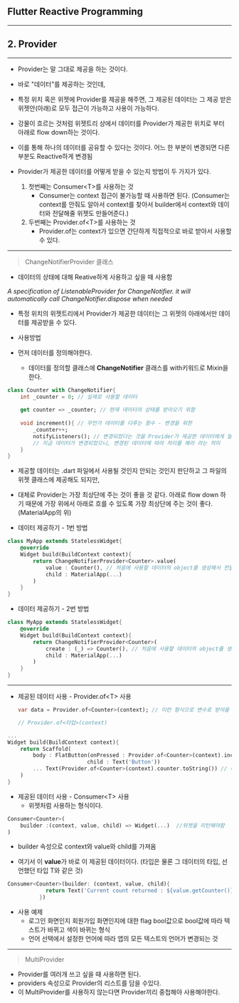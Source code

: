 <h2>Flutter Reactive Programming</h2>

<hr>

<h2>2. Provider</h2>

<hr>

- Provider는 말 그대로 제공을 하는 것이다. 
- 바로 "데이터"를 제공하는 것인데, 
- 특정 위치 혹은 위젯에 Provider를 제공을 해주면, 그 제공된 데이터는 그 제공 받은 위젯안(아래)로 모두 접근이 가능하고 사용이 가능하다. 
- 강물이 흐르는 것처럼 위젯트리 상에서 데이터를 Provider가 제공한 위치로 부터 아래로 flow down하는 것이다. 
- 이를 통해 하나의 데이터를 공유할 수 있다는 것이다. 어느 한 부분이 변경되면 다른 부분도 Reactive하게 변경됨



- Provider가 제공한 데이터를 어떻게 받을 수 있는지 방법이 두 가지가 있다.
  1. 첫번째는 Consumer&lt;T&gt;를 사용하는 것
     - Consumer는 context 접근이 불가능할 때 사용하면 된다. (Consumer는 context를 안줘도 알아서 context를 찾아서 builder에서 context와 데이터와 전달해줄 위젯도 만들어준다.)
  2. 두번째는 Provider.of&lt;T&gt;를 사용하는 것
     - Provider.of는 context가 있으면 간단하게 직접적으로 바로 받아서 사용할 수 있다. 

<hr>

> ChangeNotifierProvider 클래스

- 데이터의 상태에 대해 Reative하게 사용하고 싶을 때 사용함

<i>A specification of ListenableProvider for ChangeNotifier. it will automatically call ChangeNotifier.dispose when needed</i>



- 특정 위치의 위젯트리에서 Provider가 제공한 데이터는 그 위젯의 아래에서만 데이터를 제공받을 수 있다. 



- 사용방법
- 먼저 데이터를 정의해야한다. 
  - 데이터를 정의할 클래스에 **ChangeNotifier** 클래스를 with키워드로 Mixin을 한다. 

```dart
class Counter with ChangeNotifier{
    int _counter = 0; // 실제로 사용할 데이터
    
    get counter => _counter; // 현재 데이터의 상태를 받아오기 위함
    
    void increment(){ // 무언가 데이터를 다루는 함수 - 변경을 위한 
        _counter++;
        notifyListeners(); // 변경되었다는 것을 Provider가 제공한 데이터에게 알림
        // 지금 데이터가 변경되었으니, 변경된 데이터에 따라 처리를 해라 라는 의미
    }
}
```



- 제공할 데이터는 .dart 파일에서 사용될 것인지 안되는 것인지 판단하고 그 파일의 위젯 클래스에 제공해도 되지만, 
- 대체로 Provider는 가장 최상단에 주는 것이 좋을 것 같다. 아래로 flow down 하기 때문에 가장 위에서 아래로 흐를 수 있도록 가장 최상단에 주는 것이 좋다. (MaterialApp의 위)



- 데이터 제공하기 - 1번 방법

```dart
class MyApp extends StatelessWidget{
    @override
    Widget build(BuildContext context){
		return ChangeNotifierProvider<Counter>.value(
            value : Counter(), // 처음에 사용할 데이터의 object를 생성해서 전달을 한다. 
        	child : MaterialApp(...)
        )
    }
}
```

- 데이터 제공하기 - 2번 방법

```dart
class MyApp extends StatelessWidget{
    @override
    Widget build(BuildContext context){
        return ChangeNotifierProvider<Counter>(
        	create : (_) => Counter(), // 처음에 사용할 데이터의 object를 생성해서 전달은 한다. 
            child : MaterialApp(...)
        )
    }
}
```

<hr>

- 제공된 데이터 사용 - Provider.of&lt;T&gt; 사용

  ```dart
  var data = Provider.of<Counter>(context); // 이런 형식으로 변수로 받아올 수도 있음
  
  // Provider.of<타입>(context) 
  ```

```dart
...
Widget build(BuildContext context){
    return Scaffold(
    	body : FlatButton(onPressed : Provider.of<Counter>(context).increment, //버튼으로 데이터 변경
                         child : Text('Button'))
        ... Text(Provider.of<Counter>(context).counter.toString()) // 데이터의 클래스의 getter를 이용해 값 가져옴 
    )
}
```



- 제공된 데이터 사용 - Consumer&lt;T&gt; 사용
  - 위젯처럼 사용하는 형식이다. 

```dart
Consumer<Counter>(
	builder :(context, value, child) => Widget(...)  //위젯을 리턴해야함
)
```

- builder 속성으로 context와 value와 child를 가져옴

- 여기서 이 **value**가 바로 이 제공된 데이터이다. (타입은 물론 그 데이터의 타입, 선언했던 타입 T와 같은 것)

```dart
Consumer<Counter>(builder: (context, value, child){
            return Text('Current count returned : ${value.getCounter()}');
          })
```



- 사용 예제 
  - 로그인 화면인지 회원가입 화면인지에 대한 flag bool값으로 bool값에 따라 텍스트가 바뀌고 색이 바뀌는 형식
  - 언어 선택에서 설정한 언어에 따라 앱의 모든 텍스트의 언어가 변경되는 것 

<hr>

> MultiProvider

- Provider를 여러개 쓰고 싶을 때 사용하면 된다. 
- providers 속성으로 Provider의 리스트를 담을 수있다.
- 이 MultiProvider를 사용하지 않는다면 Provider끼리 중첩해야 사용해야한다. 

